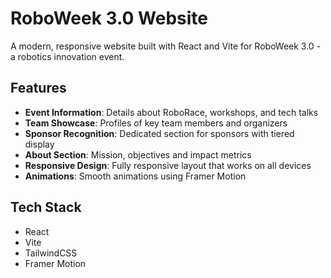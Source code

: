 # RoboWeek 3.0 Website

A modern, responsive website built with React and Vite for RoboWeek 3.0 - a robotics innovation event.

## Features

- **Event Information**: Details about RoboRace, workshops, and tech talks
- **Team Showcase**: Profiles of key team members and organizers
- **Sponsor Recognition**: Dedicated section for sponsors with tiered display
- **About Section**: Mission, objectives and impact metrics
- **Responsive Design**: Fully responsive layout that works on all devices
- **Animations**: Smooth animations using Framer Motion

## Tech Stack

- React
- Vite
- TailwindCSS
- Framer Motion



